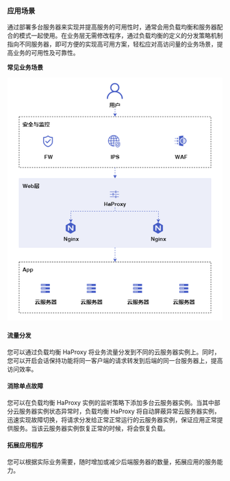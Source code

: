 ### 应用场景

通过部署多台服务器来实现并提高服务的可用性时，通常会用负载均衡和服务器配合的模式一起使用。在业务层无需修改程序，通过负载均衡的定义的分发策略机制指向不同服务器，即可方便的实现高可用方案，轻松应对高访问量的业务场景，提高业务的可用性及可靠性。

**常见业务场景**

![HaProxy应用场景](..\pic\产品概述-HaProxy应用场景.png)

#### 流量分发

您可以通过负载均衡 HaProxy 将业务流量分发到不同的云服务器实例上。同时，您可以开启会话保持功能将同一客户端的请求转发到后端的同一台服务器上，提高访问效率。

#### 消除单点故障

您可以在负载均衡 HaProxy 实例的监听策略下添加多台云服务器实例。当其中部分云服务器实例状态异常时，负载均衡 HaProxy 将自动屏蔽异常云服务器实例，迅速实现故障切换，将请求分发给正常正常运行的云服务器实例，保证应用正常提供服务。当该云服务器实例恢复正常的时候，将会恢复负载。

#### 拓展应用程序

您可以根据实际业务需要，随时增加或减少后端服务器的数量，拓展应用的服务能力。